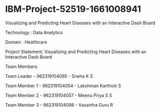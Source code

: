 # IBM-Project-52519-1661008941
Visualizing and Predicting Heart Diseases with an Interactive Dash Board

Technology : Data Analytics

Domain : Healthcare

Project Statement: Visualizing and Predicting Heart Diseases with an Interactive Dash Board

Team Members

Team Leader - 962319104085 - Sneha K S

Team Member 1 - 962319104054 - Lakshman Karthick S

Team Member 2 - 962319104057 - Meenu Priya S S

Team Member 3 - 962319104098 - Vasantha Guru R
